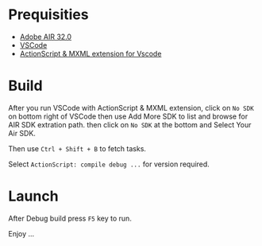 # Prequisities

* [Adobe AIR 32.0](https://www.adobe.com/devnet/air/air-sdk-download.html)
* [VSCode](https://code.visualstudio.com/download)
* [ActionScript & MXML extension for Vscode](https://marketplace.visualstudio.com/items?itemName=bowlerhatllc.vscode-nextgenas)

# Build
After you run VSCode with ActionScript & MXML extension, click on `No SDK`
on bottom right of VSCode then use Add More SDK to list and browse for
AIR SDK extration path. then click on `No SDK` at the bottom and Select
Your Air SDK.

Then use `Ctrl + Shift + B` to fetch tasks.

Select `ActionScript: compile debug ...` for version required.

# Launch
After Debug build press `F5` key to run.

Enjoy ...